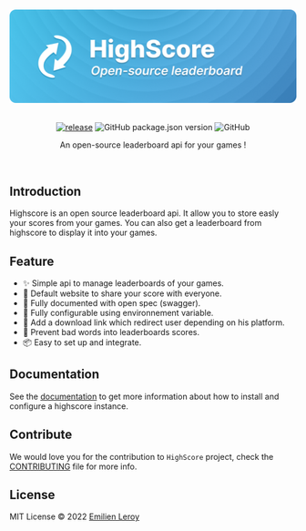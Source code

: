 <div align="center">
  <br/><br/>
  <img src="./.github/HighScore.png" />
  <br/><br/>
  

[![release](https://github.com/EmilienLeroy/HighScore/actions/workflows/release.yml/badge.svg)](https://github.com/EmilienLeroy/HighScore/actions/workflows/release.yml)
![GitHub package.json version](https://img.shields.io/github/package-json/v/emilienleroy/highscore)
![GitHub](https://img.shields.io/github/license/emilienleroy/highscore)


  An open-source leaderboard api for your games !

  <br/>
</div>

## Introduction

Highscore is an open source leaderboard api. It allow you to store easly your scores from your games.
You can also get a leaderboard from highscore to display it into your games. 

## Feature

- ✨ Simple api to manage leaderboards of your games.
- 🚀 Default website to share your score with everyone. 
- 📝 Fully documented with open spec (swagger).
- 🔧 Fully configurable using environnement variable.
- 📱 Add a download link which redirect user depending on his platform.
- 🚫 Prevent bad words into leaderboards scores.
- 📦️ Easy to set up and integrate.

## Documentation

See the [documentation](https://emilienleroy.github.io/HighScore/) to get more information about how to install and configure a highscore instance.

## Contribute

We would love you for the contribution to ``HighScore`` project, check the [CONTRIBUTING](./CONTRIBUTING.md) file for more info.

## License

MIT License © 2022 [Emilien Leroy](https://github.com/EmilienLeroy)